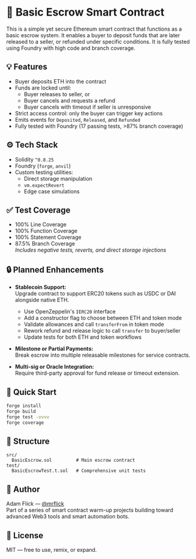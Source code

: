 # 🧾 Basic Escrow Smart Contract

This is a simple yet secure Ethereum smart contract that functions as a basic escrow system. It enables a buyer to deposit funds that are later released to a seller, or refunded under specific conditions. It is fully tested using Foundry with high code and branch coverage.

## 💡 Features

- Buyer deposits ETH into the contract
- Funds are locked until:
  - Buyer releases to seller, or
  - Buyer cancels and requests a refund
  - Buyer cancels with timeout if seller is unresponsive
- Strict access control: only the buyer can trigger key actions
- Emits events for `Deposited`, `Released`, and `Refunded`
- Fully tested with Foundry (17 passing tests, >87% branch coverage)

## ⚙️ Tech Stack

- Solidity `^0.8.25`
- Foundry (`forge`, `anvil`)
- Custom testing utilities:
  - Direct storage manipulation
  - `vm.expectRevert`
  - Edge case simulations

## ✅ Test Coverage

- 100% Line Coverage
- 100% Function Coverage
- 100% Statement Coverage
- 87.5% Branch Coverage  
*Includes negative tests, reverts, and direct storage injections*

## 🔒 Planned Enhancements

- **Stablecoin Support:**  
  Upgrade contract to support ERC20 tokens such as USDC or DAI alongside native ETH.
  - Use OpenZeppelin's `IERC20` interface
  - Add a constructor flag to choose between ETH and token mode
  - Validate allowances and call `transferFrom` in token mode
  - Rework refund and release logic to call `transfer` to buyer/seller
  - Update tests for both ETH and token workflows

- **Milestone or Partial Payments:**  
  Break escrow into multiple releasable milestones for service contracts.

- **Multi-sig or Oracle Integration:**  
  Require third-party approval for fund release or timeout extension.

## 🚀 Quick Start

```bash
forge install
forge build
forge test -vvvv
forge coverage
```

## 📁 Structure

```
src/
  BasicEscrow.sol         # Main escrow contract
test/
  BasicEscrowTest.t.sol   # Comprehensive unit tests
```

## 👤 Author

Adam Flick — [@mrflick](https://github.com/awflick)  
Part of a series of smart contract warm-up projects building toward advanced Web3 tools and smart automation bots.

## 📜 License

MIT — free to use, remix, or expand.
